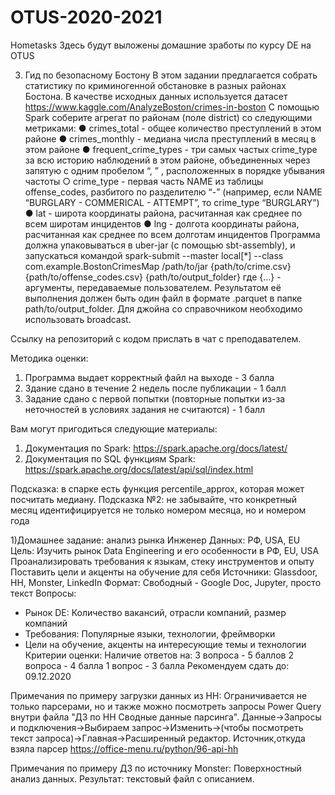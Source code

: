 # OTUS-2020-2021
Hometasks
Здесь будут выложены домашние зработы по курсу DE на OTUS

3) Гид по безопасному Бостону
В этом задании предлагается собрать статистику по криминогенной обстановке в разных районах Бостона. В качестве исходных данных используется датасет
https://www.kaggle.com/AnalyzeBoston/crimes-in-boston
С помощью Spark соберите агрегат по районам (поле district) со следующими метриками:
●	crimes_total - общее количество преступлений в этом районе
●	crimes_monthly - медиана числа преступлений в месяц в этом районе
●	frequent_crime_types - три самых частых crime_type за всю историю наблюдений в этом районе, объединенных через запятую с одним пробелом “, ” , расположенных в порядке убывания частоты
○	crime_type - первая часть NAME из таблицы offense_codes, разбитого по разделителю “-” (например, если NAME “BURGLARY - COMMERICAL - ATTEMPT”, то crime_type “BURGLARY”)
●	lat - широта координаты района, расчитанная как среднее по всем широтам инцидентов
●	lng - долгота координаты района, расчитанная как среднее по всем долготам инцидентов
Программа должна упаковываться в uber-jar (с помощью sbt-assembly), и запускаться командой
spark-submit --master local[*] --class com.example.BostonCrimesMap /path/to/jar {path/to/crime.csv} {path/to/offense_codes.csv} {path/to/output_folder}
где {...} - аргументы, передаваемые пользователем.
Результатом её выполнения должен быть один файл в формате .parquet в папке path/to/output_folder.
Для джойна со справочником необходимо использовать broadcast.

Ссылку на репозиторий с кодом прислать в чат с преподавателем.

Методика оценки:
1.	Программа выдает корректный файл на выходе - 3 балла
2.	Здание сдано в течение 2 недель после публикации - 1 балл
3.	Задание сдано с первой попытки (повторные попытки из-за неточностей в условиях задания не считаются) - 1 балл

Вам могут пригодиться следующие материалы:
1.	Документация по Spark: https://spark.apache.org/docs/latest/
2.	Документация по SQL функциям Spark: https://spark.apache.org/docs/latest/api/sql/index.html

Подсказка: в спарке есть функция percentile_approx, которая может посчитать медиану.
Подсказка №2: не забывайте, что конкретный месяц идентифицируется не только номером месяца, но и номером года









































1)Домашнее задание: анализ рынка Инженер Данных: РФ, USA, EU
Цель: Изучить рынок Data Engineering и его особенности в РФ, EU, USA
Проанализировать требования к языкам, стеку инструментов и опыту
Поставить цели и акценты на обучение для себя
Источники: Glassdoor, HH, Monster, LinkedIn
Формат: Свободный - Google Doc, Jupyter, просто текст
Вопросы:
- Рынок DE: Количество вакансий, отрасли компаний, размер компаний
- Требования: Популярные языки, технологии, фреймворки
- Цели на обучение, акценты на интересующие темы и технологии
Критерии оценки: Наличие ответов на:
3 вопроса - 5 баллов
2 вопроса - 4 балла
1 вопрос - 3 балла
Рекомендуем сдать до: 09.12.2020


Примечания по примеру загрузки данных из HH:
Ограничивается не только парсерами, но и также можно посмотреть запросы Power Query внутри файла "ДЗ по HH Сводные данные парсинга".
Данные->Запросы и подключения->Выбираем запрос->Изменить->(чтобы посмотреть текст запроса)->Главная->Расширенный редактор.
Источник,откуда взяла парсер https://office-menu.ru/python/96-api-hh

Примечания по примеру ДЗ по источнику Monster:
Поверхностный анализ данных. Результат: текстовый файл с описанием.
